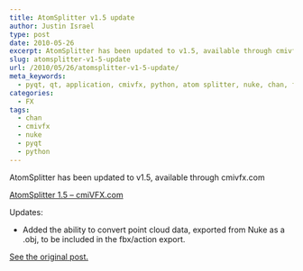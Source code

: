 ```yaml
---
title: AtomSplitter v1.5 update
author: Justin Israel
type: post
date: 2010-05-26
excerpt: AtomSplitter has been updated to v1.5, available through cmivfx.com
slug: atomsplitter-v1-5-update
url: /2010/05/26/atomsplitter-v1-5-update/
meta_keywords:
  - pyqt, qt, application, cmivfx, python, atom splitter, nuke, chan, fbx, flame, action, camera
categories:
  - FX
tags:
  - chan
  - cmivfx
  - nuke
  - pyqt
  - python
---
```


AtomSplitter has been updated to v1.5, available through cmivfx.com
  
<!--more-->

[AtomSplitter 1.5 &#8211; cmiVFX.com](http://www.cmivfx.com/productpages/product.aspx?name=AtomSplitter_1.5)
  
  <p>
    Updates:
  </p>
  
  <ul>
    <li>
      Added the ability to convert point cloud data, exported from Nuke as a .obj, to be included in the fbx/action export.
    </li>
  </ul>
  
[See the original post.](/2009/12/06/chantofbx-tool-released-through-cmivfx/)